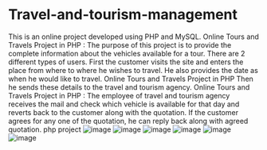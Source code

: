# Travel-and-tourism-management
This is an online project developed using PHP and MySQL. Online Tours and Travels Project in PHP : The purpose of this project is to provide the complete information about the vehicles available for a tour. There are 2 different types of users. First the customer visits the site and enters the place from where to where he wishes to travel. He also provides the date as when he would like to travel. Online Tours and Travels Project in PHP Then he sends these details to the travel and tourism agency. Online Tours and Travels Project in PHP : The employee of travel and tourism agency receives the mail and check which vehicle is available for that day and reverts back to the customer along with the quotation. If the customer agrees for any one of the quotation, he can reply back along with agreed quotation.
php project
![image](https://github.com/Umayal25/Travel-and-tourism-management/assets/92157178/6254018d-eb92-455f-a1df-2d1cddec5ab7)
![image](https://github.com/Umayal25/Travel-and-tourism-management/assets/92157178/563125dc-1729-4635-b636-647974e7720c)
![image](https://github.com/Umayal25/Travel-and-tourism-management/assets/92157178/5a04391b-e642-4a7e-94dd-7ed5115c4921)
![image](https://github.com/Umayal25/Travel-and-tourism-management/assets/92157178/bb517aa3-e0f1-44dc-8723-a9f423cb0600)
![image](https://github.com/Umayal25/Travel-and-tourism-management/assets/92157178/f79a359a-3bbf-413e-8a2c-baa300b37771)
![image](https://github.com/Umayal25/Travel-and-tourism-management/assets/92157178/1ab44c56-614e-40a2-a68c-87b0c42357cd)
